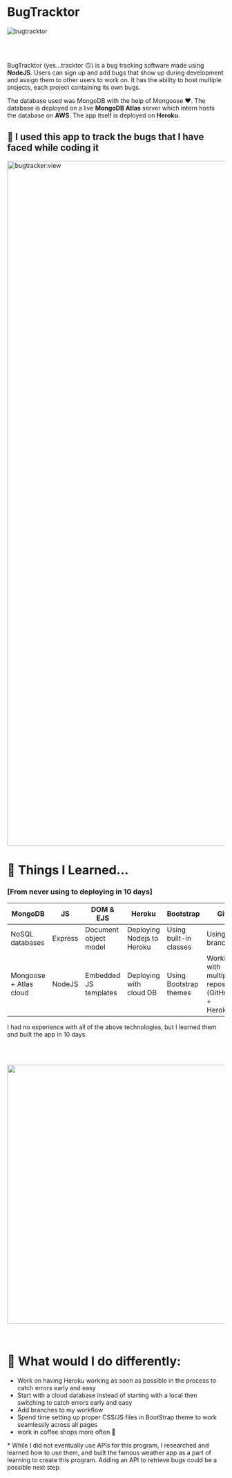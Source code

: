 # BugTracktor

![bugtracktor](https://user-images.githubusercontent.com/60319236/176384851-93f8568d-7c7e-4af6-a3c0-351f7dd708a6.png)

<br>
<br>


BugTracktor (yes...tracktor 🙃) is a bug tracking software made using **NodeJS**. Users can sign up and add bugs that show up during development and assign them to other users to work on. It has the ability to host multiple projects, each project containing its own bugs.

The database used was MongoDB with the help of Mongoose ❤️. The database is deployed on a live **MongoDB Atlas** server which intern hosts the database on **AWS**. The app itself is deployed on **Heroku**.
<br>

## 💪 <strong> I used this app to track the bugs that I have faced while coding it</strong>

<img width="1587" alt="bugtracker:view" src="https://user-images.githubusercontent.com/60319236/176515733-28bf06e8-2462-4549-834d-ac6327d51f10.png">


<br>



# 🧠 Things I Learned...
### [From never using to deploying in 10 days]
| MongoDB                 | JS | DOM & EJS                  | Heroku                      | Bootstrap              | Git |   API* |
| -------------           | --- | -------------------------| ---------------------------- | ---------------------- | ---- |------ |
| NoSQL databases         | Express | Document object model | Deploying Nodejs to Heroku  | Using built-in classes |  Using branches    | HTTP and RESTful |
| Mongoose + Atlas cloud  | NodeJS  | Embedded JS templates | Deploying with cloud DB | Using Bootstrap themes        |  Working with multiple repos (GitHub + Heroku)   | using PostMan |

I had no experience with all of the above technologies, but I learned them and built the app in 10 days.

<br>



<br>

<p align="center">
<img src="https://user-images.githubusercontent.com/60319236/176335704-d5f3058e-4bf7-456c-adae-b71722548b20.png" height="600">
</p>

<br>


# 🧐 What would I do differently:
- Work on having Heroku working as soon as possible in the process to catch errors early and easy
- Start with a cloud database instead of starting with a local then switching to catch errors early and easy
- Add branches to my workflow
- Spend time setting up proper CSS/JS files in BootStrap theme to work seamlessly across all pages
- work in coffee shops more often 🫡



&ast; While I did not eventually use APIs for this program, I researched and learned how to use them, and built the famous weather app as a part of learning to create this program. Adding an API to retrieve bugs could be a possible next step.
